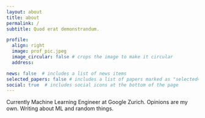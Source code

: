 ```yaml
---
layout: about
title: about
permalink: /
subtitle: Quod erat demonstrandum.

profile:
  align: right
  image: prof_pic.jpeg
  image_circular: false # crops the image to make it circular
  address:

news: false  # includes a list of news items
selected_papers: false # includes a list of papers marked as "selected={true}"
social: true  # includes social icons at the bottom of the page
---
```


Currently Machine Learning Engineer at Google Zurich. Opinions are my own. Writing about ML and random things.
